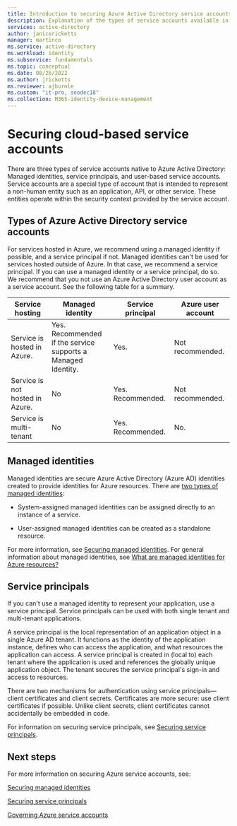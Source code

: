 ```yaml
---
title: Introduction to securing Azure Active Directory service accounts
description: Explanation of the types of service accounts available in Azure Active Directory.
services: active-directory
author: janicericketts
manager: martinco
ms.service: active-directory
ms.workload: identity
ms.subservice: fundamentals
ms.topic: conceptual
ms.date: 08/26/2022
ms.author: jricketts
ms.reviewer: ajburnle
ms.custom: "it-pro, seodec18"
ms.collection: M365-identity-device-management
---
```

# Securing cloud-based service accounts

There are three types of service accounts native to Azure Active Directory: Managed identities, service principals, and user-based service accounts. Service accounts are a special type of account that is intended to represent a non-human entity such as an application, API, or other service. These entities operate within the security context provided by the service account. 

## Types of Azure Active Directory service accounts

For services hosted in Azure, we recommend using a managed identity if possible, and a service principal if not. Managed identities can't be used for services hosted outside of Azure. In that case, we recommend a service principal. If you can use a managed identity or a service principal, do so. We recommend that you not use an Azure Active Directory user account as a service account. See the following table for a summary.

| Service hosting| Managed identity| Service principal| Azure user account |
| - | - | - | - |
|Service is hosted in Azure.| Yes. <br>Recommended if the service <br>supports a Managed Identity.| Yes.| Not recommended. |
| Service is not hosted in Azure.| No| Yes. Recommended.| Not recommended. |
| Service is multi-tenant| No| Yes. Recommended.| No. |

## Managed identities

Managed identities are secure Azure Active Directory (Azure AD) identities created to provide identities for Azure resources. There are [two types of managed identities](../managed-identities-azure-resources/overview.md#managed-identity-types): 
 
* System-assigned managed identities can be assigned directly to an instance of a service. 

* User-assigned managed identities can be created as a standalone resource. 

For more information, see [Securing managed identities](service-accounts-managed-identities.md). For general information about managed identities, see [What are managed identities for Azure resources?](../managed-identities-azure-resources/overview.md)

## Service principals

If you can't use a managed identity to represent your application, use a service principal. Service principals can be used with both single tenant and multi-tenant applications. 

A service principal is the local representation of an application object in a single Azure AD tenant. It functions as the identity of the application instance, defines who can access the application, and what resources the application can access. A service principal is created in (local to) each tenant where the application is used and references the globally unique application object. The tenant secures the service principal's sign-in and access to resources.

There are two mechanisms for authentication using service principals—client certificates and client secrets. Certificates are more secure: use client certificates if possible. Unlike client secrets, client certificates cannot accidentally be embedded in code.

For information on securing service principals, see [Securing service principals](service-accounts-principal.md).
 
## Next steps

For more information on securing Azure service accounts, see:

[Securing managed identities](service-accounts-managed-identities.md)

[Securing service principals](service-accounts-principal.md)

[Governing Azure service accounts](govern-service-accounts.md)
